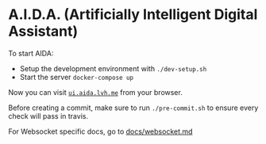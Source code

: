 # A.I.D.A. (Artificially Intelligent Digital Assistant)

To start AIDA:

  * Setup the development environment with `./dev-setup.sh`
  * Start the server `docker-compose up`

Now you can visit [`ui.aida.lvh.me`](http://ui.aida.lvh.me) from your browser.

Before creating a commit, make sure to run `./pre-commit.sh` to ensure every check will pass in travis.

For Websocket specific docs, go to [docs/websocket.md](docs/websocket.md)
